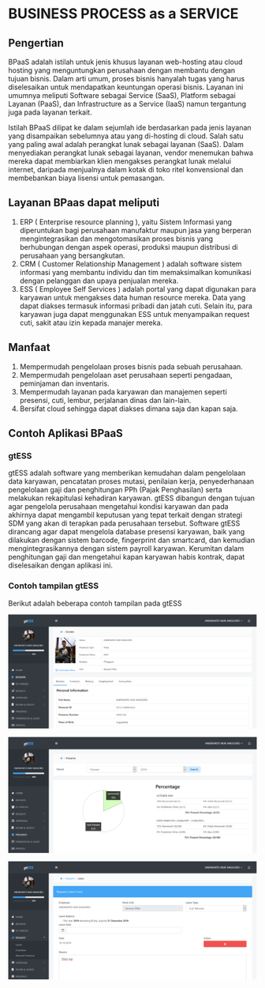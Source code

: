 # BUSINESS PROCESS as a SERVICE

## Pengertian
BPaaS adalah istilah untuk jenis khusus layanan web-hosting atau cloud hosting yang menguntungkan perusahaan dengan membantu dengan tujuan bisnis. Dalam arti umum, proses bisnis hanyalah tugas yang harus diselesaikan untuk mendapatkan keuntungan operasi bisnis. Layanan ini umumnya meliputi Software sebagai Service (SaaS), Platform sebagai Layanan (PaaS), dan Infrastructure as a Service (IaaS) namun tergantung juga pada layanan terkait.

Istilah BPaaS dilipat ke dalam sejumlah ide berdasarkan pada jenis layanan yang disampaikan sebelumnya atau yang di-hosting di cloud. Salah satu yang paling awal adalah perangkat lunak sebagai layanan (SaaS). Dalam menyediakan perangkat lunak sebagai layanan, vendor menemukan bahwa mereka dapat membiarkan klien mengakses perangkat lunak melalui internet, daripada menjualnya dalam kotak di toko ritel konvensional dan membebankan biaya lisensi untuk pemasangan.

## Layanan BPaas dapat meliputi
1. ERP ( Enterprise resource planning ), yaitu Sistem Informasi yang diperuntukan bagi perusahaan manufaktur maupun jasa yang berperan mengintegrasikan dan mengotomasikan proses bisnis yang berhubungan dengan aspek operasi, produksi maupun distribusi di perusahaan yang bersangkutan.
2. CRM ( Customer Relationship Management ) adalah software sistem informasi yang membantu individu dan tim memaksimalkan komunikasi dengan pelanggan dan upaya penjualan mereka.
3. ESS ( Employee Self Services ) adalah portal yang dapat digunakan para karyawan untuk mengakses data human resource mereka. Data yang dapat diakses termasuk informasi pribadi dan jatah cuti. Selain itu, para karyawan juga dapat menggunakan ESS untuk menyampaikan request cuti, sakit atau izin kepada manajer mereka.

## Manfaat
1. Mempermudah pengelolaan proses bisnis pada sebuah perusahaan.
2. Mempermudah pengelolaan aset perusahaan seperti pengadaan, peminjaman dan inventaris.
3. Mempermudah layanan pada karyawan dan manajemen seperti presensi, cuti, lembur, perjalanan dinas dan lain-lain.
4. Bersifat cloud sehingga dapat diakses dimana saja dan kapan saja.

## Contoh Aplikasi BPaaS
### gtESS
gtESS adalah software yang memberikan kemudahan dalam pengelolaan data karyawan, pencatatan proses mutasi, penilaian kerja, penyederhanaan pengelolaan gaji dan penghitungan PPh (Pajak Penghasilan) serta melakukan rekapitulasi kehadiran karyawan. gtESS dibangun dengan tujuan agar pengelola perusahaan mengetahui kondisi karyawan dan pada akhirnya dapat mengambil keputusan yang tepat terkait dengan strategi SDM yang akan di terapkan pada perusahaan tersebut.
Software gtESS dirancang agar dapat mengelola database presensi karyawan, baik yang dilakukan dengan sistem barcode, fingerprint dan smartcard, dan kemudian mengintegrasikannya dengan sistem payroll karyawan. Kerumitan dalam penghitungan gaji dan mengetahui kapan karyawan habis kontrak, dapat diselesaikan dengan aplikasi ini.

### Contoh tampilan gtESS
Berikut adalah beberapa contoh tampilan pada gtESS

![Gambar langkah mengelola repo](img/data_pribadi.png)

![Gambar langkah mengelola repo](img/presensi_pribadi.png)

![Gambar langkah mengelola repo](img/izin_cuti.png)